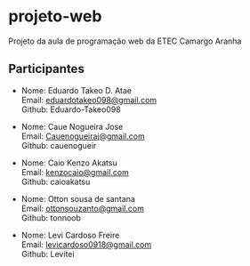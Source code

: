 # projeto-web

Projeto da aula de programação web da ETEC Camargo Aranha

## Participantes
-   Nome: Eduardo Takeo D. Atae  
    Email: eduardotakeo098@gmail.com  
    Github: Eduardo-Takeo098
    
-   Nome: Caue Nogueira Jose  
    Email: Cauenogueiraj@gmail.com  
    Github: cauenogueir
    
-   Nome: Caio Kenzo Akatsu  
    Email: kenzocaio@gmail.com  
    Github: caioakatsu
    
-   Nome: Otton sousa de santana  
    Email: ottonsouzanto@gmail.com  
    Github: tonnoob
    
-   Nome: Levi Cardoso Freire  
    Email: levicardoso0918@gmail.com  
    Github: Levitei